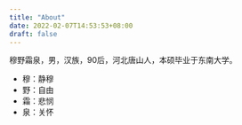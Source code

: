 ```yaml
---
title: "About"
date: 2022-02-07T14:53:53+08:00
draft: false
---
```

穆野霜泉，男，汉族，90后，河北唐山人，本硕毕业于东南大学。

* 穆：静穆
* 野：自由
* 霜：悲悯
* 泉：关怀
